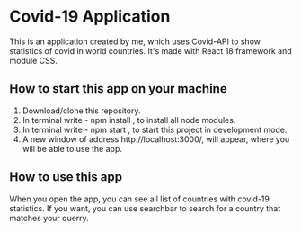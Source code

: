 # Covid-19 Application

This is an application created by me, which uses Covid-API to show statistics of covid in world countries. It's made with React 18 framework and module CSS.

## How to start this app on your machine

1. Download/clone this repository.
2. In terminal write - npm install , to install all node modules.
3. In terminal write - npm start , to start this project in development mode.
4. A new window of address http://localhost:3000/, will appear, where you will be able to use the app.

## How to use this app

When you open the app, you can see all list of countries with covid-19 statistics. If you want, you can use searchbar to search for a country that matches your querry.
